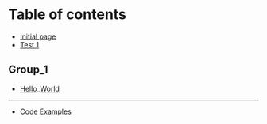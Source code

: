 # Table of contents

* [Initial page](README.md)
* [Test 1](slug_1.md)

## Group\_1

* [Hello\_World](group_1/test_world.md)

---

* [Code Examples](code.md)

